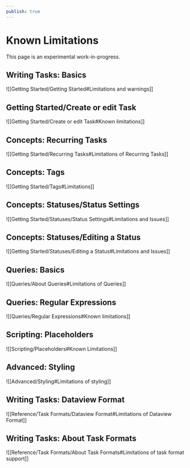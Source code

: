 ```yaml
---
publish: true
---
```


# Known Limitations

This page is an experimental work-in-progress.

## Writing Tasks: Basics

![[Getting Started/Getting Started#Limitations and warnings]]

## Getting Started/Create or edit Task

![[Getting Started/Create or edit Task#Known limitations]]

## Concepts: Recurring Tasks

![[Getting Started/Recurring Tasks#Limitations of Recurring Tasks]]

## Concepts: Tags

![[Getting Started/Tags#Limitations]]

## Concepts: Statuses/Status Settings

![[Getting Started/Statuses/Status Settings#Limitations and Issues]]

## Concepts: Statuses/Editing a Status

![[Getting Started/Statuses/Editing a Status#Limitations and Issues]]

## Queries: Basics

![[Queries/About Queries#Limitations of Queries]]

## Queries: Regular Expressions

![[Queries/Regular Expressions#Known limitations]]

## Scripting: Placeholders

![[Scripting/Placeholders#Known Limitations]]

## Advanced: Styling

![[Advanced/Styling#Limitations of styling]]

## Writing Tasks: Dataview Format

![[Reference/Task Formats/Dataview Format#Limitations of Dataview Format]]

## Writing Tasks: About Task Formats

![[Reference/Task Formats/About Task Formats#Limitations of task format support]]
